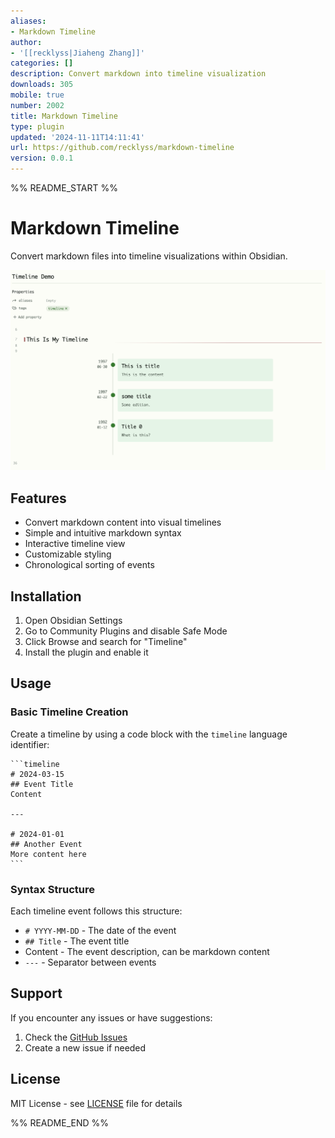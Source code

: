 ```yaml
---
aliases:
- Markdown Timeline
author:
- '[[recklyss|Jiaheng Zhang]]'
categories: []
description: Convert markdown into timeline visualization
downloads: 305
mobile: true
number: 2002
title: Markdown Timeline
type: plugin
updated: '2024-11-11T14:11:41'
url: https://github.com/recklyss/markdown-timeline
version: 0.0.1
---
```


%% README_START %%

# Markdown Timeline

Convert markdown files into timeline visualizations within Obsidian.

![Timeline Example](https://raw.githubusercontent.com/recklyss/markdown-timeline/HEAD/example.png)

## Features

- Convert markdown content into visual timelines
- Simple and intuitive markdown syntax
- Interactive timeline view
- Customizable styling
- Chronological sorting of events

## Installation

1. Open Obsidian Settings
2. Go to Community Plugins and disable Safe Mode
3. Click Browse and search for "Timeline"
4. Install the plugin and enable it

## Usage

### Basic Timeline Creation

Create a timeline by using a code block with the `timeline` language identifier:

~~~
```timeline
# 2024-03-15
## Event Title
Content

---

# 2024-01-01
## Another Event
More content here
```
~~~

### Syntax Structure

Each timeline event follows this structure:
- `# YYYY-MM-DD` - The date of the event
- `## Title` - The event title
- Content - The event description, can be markdown content
- `---` - Separator between events

## Support

If you encounter any issues or have suggestions:
1. Check the [GitHub Issues](https://github.com/recklyss/obsidian-timeline/issues)
2. Create a new issue if needed

## License

MIT License - see [LICENSE](LICENSE) file for details



%% README_END %%
